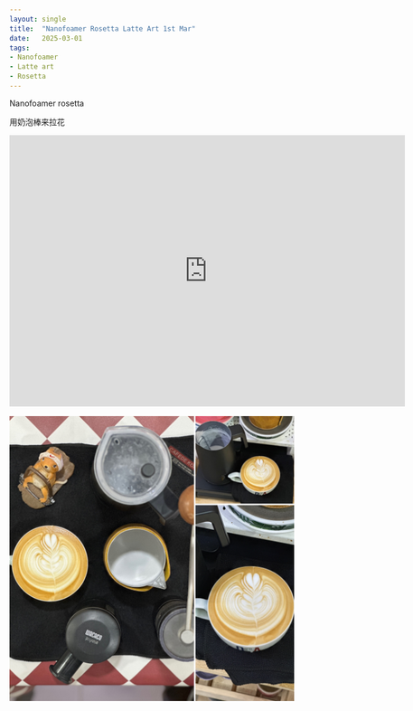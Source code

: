 ```yaml
---
layout: single
title:  "Nanofoamer Rosetta Latte Art 1st Mar"
date:   2025-03-01
tags:
- Nanofoamer
- Latte art
- Rosetta
---
```


Nanofoamer rosetta

用奶泡棒来拉花


<div class="embed-container">
  <iframe
      src="https://www.youtube.com/embed/2U3e_1D_7gM"
      width="700"
      height="480"
      frameborder="0"
      allowfullscreen="true">
  </iframe>
</div>


![](/assets/img/2025/03/01/8183A33D-32A9-4C8F-BEAC-20D4DDB1B4E9.JPG)
